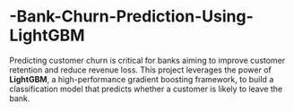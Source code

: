 # -Bank-Churn-Prediction-Using-LightGBM
Predicting customer churn is critical for banks aiming to improve customer retention and reduce revenue loss. This project leverages the power of **LightGBM**, a high-performance gradient boosting framework, to build a classification model that predicts whether a customer is likely to leave the bank.
